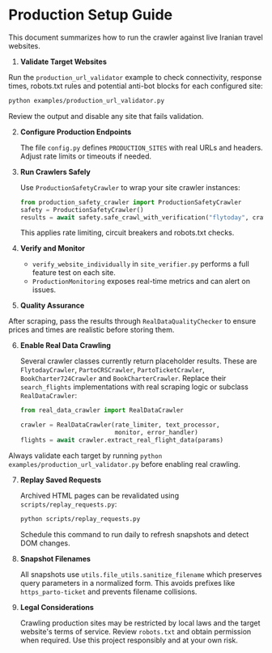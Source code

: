 # Production Setup Guide

This document summarizes how to run the crawler against live Iranian travel websites.

1. **Validate Target Websites**
   
Run the `production_url_validator` example to check connectivity, response times,
robots.txt rules and potential anti-bot blocks for each configured site:
```bash
python examples/production_url_validator.py
```
   Review the output and disable any site that fails validation.

2. **Configure Production Endpoints**
   
   The file `config.py` defines `PRODUCTION_SITES` with real URLs and headers.
   Adjust rate limits or timeouts if needed.

3. **Run Crawlers Safely**
   
   Use `ProductionSafetyCrawler` to wrap your site crawler instances:
   ```python
   from production_safety_crawler import ProductionSafetyCrawler
   safety = ProductionSafetyCrawler()
   results = await safety.safe_crawl_with_verification("flytoday", crawler, params)
   ```
   This applies rate limiting, circuit breakers and robots.txt checks.

4. **Verify and Monitor**
   
   - `verify_website_individually` in `site_verifier.py` performs a full feature
     test on each site.
   - `ProductionMonitoring` exposes real-time metrics and can alert on issues.

5. **Quality Assurance**
   
After scraping, pass the results through `RealDataQualityChecker` to ensure
prices and times are realistic before storing them.

6. **Enable Real Data Crawling**

   Several crawler classes currently return placeholder results. These are
   `FlytodayCrawler`, `PartoCRSCrawler`, `PartoTicketCrawler`,
   `BookCharter724Crawler` and `BookCharterCrawler`. Replace their
   `search_flights` implementations with real scraping logic or subclass
   `RealDataCrawler`:

   ```python
   from real_data_crawler import RealDataCrawler

   crawler = RealDataCrawler(rate_limiter, text_processor,
                             monitor, error_handler)
   flights = await crawler.extract_real_flight_data(params)
   ```

Always validate each target by running `python examples/production_url_validator.py`
before enabling real crawling.

7. **Replay Saved Requests**

   Archived HTML pages can be revalidated using `scripts/replay_requests.py`:

   ```bash
   python scripts/replay_requests.py
   ```

   Schedule this command to run daily to refresh snapshots and detect DOM
   changes.

8. **Snapshot Filenames**

   All snapshots use `utils.file_utils.sanitize_filename` which preserves query
   parameters in a normalized form. This avoids prefixes like
   `https_parto-ticket` and prevents filename collisions.

9. **Legal Considerations**

   Crawling production sites may be restricted by local laws and the target
   website's terms of service. Review `robots.txt` and obtain permission when
   required. Use this project responsibly and at your own risk.
